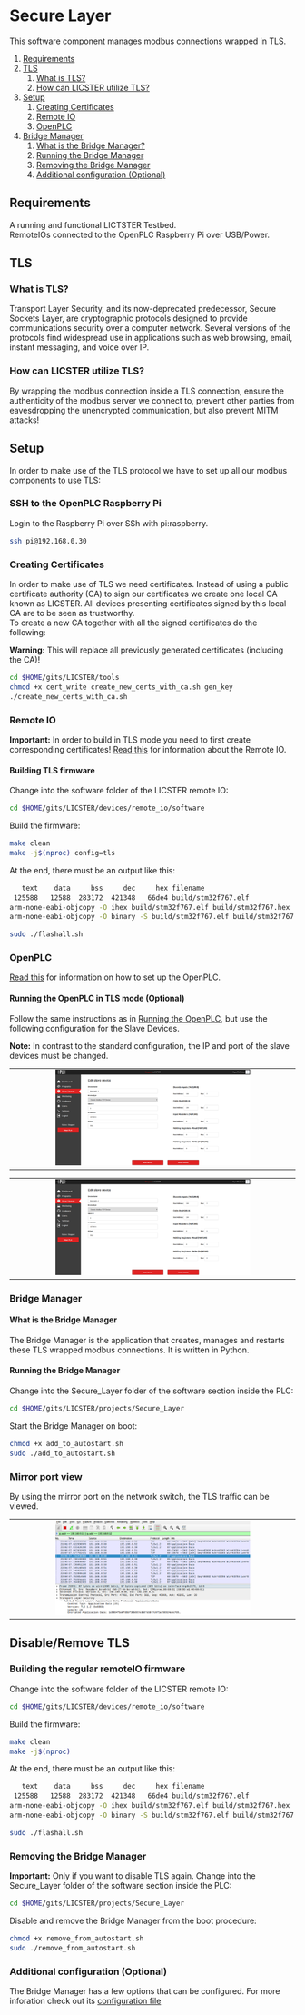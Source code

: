 # Secure Layer
This software component manages modbus connections wrapped in TLS.

1. [Requirements](#requirements)
2. [TLS](#tls)
   1. [What is TLS?](#what-is-tls)
   2. [How can LICSTER utilize TLS?](#how-can-licster-utilize-tls)
3. [Setup](#setup)
   1. [Creating Certificates](#creating-certificates)
   2. [Remote IO](#remote-io)
   3. [OpenPLC](#openplc)
4. [Bridge Manager](#bridge-manager)
   1. [What is the Bridge Manager?](#what-is-the-bridge-manager)
   2. [Running the Bridge Manager](#running-the-bridge-manager)
   3. [Removing the Bridge Manager](#removing-the-bridge-manager)
   4. [Additional configuration (Optional)](#additional-configuration-optional)

## Requirements   

A running and functional LICTSTER Testbed. <br/>
RemoteIOs connected to the OpenPLC Raspberry Pi over USB/Power.
   
## TLS
### What is TLS?
Transport Layer Security, and its now-deprecated predecessor, Secure Sockets Layer, are cryptographic protocols designed to provide communications security over a computer network. Several versions of the protocols find widespread use in applications such as web browsing, email, instant messaging, and voice over IP.

### How can LICSTER utilize TLS?
By wrapping the modbus connection inside a TLS connection, ensure the authenticity of the modbus server we connect to, prevent other parties from eavesdropping the unencrypted communication, but also prevent MITM attacks!

## Setup
In order to make use of the TLS protocol we have to set up all our modbus components to use TLS:

### SSH to the OpenPLC Raspberry Pi

Login to the Raspberry Pi over SSh with pi:raspberry.

```sh
ssh pi@192.168.0.30
```

### Creating Certificates
In order to make use of TLS we need certificates. Instead of using a public certificate authority (CA) to sign our certificates we create one local CA known as LICSTER. All devices presenting certificates signed by this local CA are to be seen as trustworthy.  
To create a new CA together with all the signed certificates do the following:

**Warning:** This will replace all previously generated certificates (including the CA)!

```sh
cd $HOME/gits/LICSTER/tools
chmod +x cert_write create_new_certs_with_ca.sh gen_key
./create_new_certs_with_ca.sh
```

### Remote IO
**Important:** In order to build in TLS mode you need to first create corresponding certificates!
[Read this](/devices/remote_io/software/README.md) for information about the Remote IO.

#### Building TLS firmware

Change into the software folder of the LICSTER remote IO:
```sh
cd $HOME/gits/LICSTER/devices/remote_io/software
```

Build the firmware:
```sh
make clean
make -j$(nproc) config=tls
```

At the end, there must be an output like this:
```sh
   text    data     bss     dec     hex filename
 125588   12588  283172  421348   66de4 build/stm32f767.elf
arm-none-eabi-objcopy -O ihex build/stm32f767.elf build/stm32f767.hex
arm-none-eabi-objcopy -O binary -S build/stm32f767.elf build/stm32f767.bin
```

```sh
sudo ./flashall.sh 
```

### OpenPLC
[Read this](/devices/plc/README.md) for information on how to set up the OpenPLC.

#### Running the OpenPLC in TLS mode (Optional)
Follow the same instructions as in [Running the OpenPLC](#running-the-openplc), but use the following configuration for the Slave Devices.

**Note:** In contrast to the standard configuration, the IP and port of the slave devices must be changed.

<table align="center"><tr><td align="center" width="9999">
<img src="images/slave_device01_tls.png" width=70%></img>
</td></tr></table>

<table align="center"><tr><td align="center" width="9999">
<img src="images/slave_device02_tls.png" width=70%></img>
</td></tr></table>

### Bridge Manager
#### What is the Bridge Manager
The Bridge Manager is the application that creates, manages and restarts these TLS wrapped modbus connections. It is written in Python.

#### Running the Bridge Manager
Change into the Secure_Layer folder of the software section inside the PLC:
```sh
cd $HOME/gits/LICSTER/projects/Secure_Layer
```

Start the Bridge Manager on boot:
```sh
chmod +x add_to_autostart.sh
sudo ./add_to_autostart.sh
```

### Mirror port view

By using the mirror port on the network switch, the TLS traffic can be viewed.

<table align="center"><tr><td align="center" width="9999">
<img src="images/tlscapture.png" width=70%></img>
</td></tr></table>


## Disable/Remove TLS 

### Building the regular remoteIO firmware

Change into the software folder of the LICSTER remote IO:
```sh
cd $HOME/gits/LICSTER/devices/remote_io/software
```

Build the firmware:
```sh
make clean
make -j$(nproc)
```

At the end, there must be an output like this:
```sh
   text    data     bss     dec     hex filename
 125588   12588  283172  421348   66de4 build/stm32f767.elf
arm-none-eabi-objcopy -O ihex build/stm32f767.elf build/stm32f767.hex
arm-none-eabi-objcopy -O binary -S build/stm32f767.elf build/stm32f767.bin
```

```sh
sudo ./flashall.sh 
```

### Removing the Bridge Manager
**Important:** Only if you want to disable TLS again.
Change into the Secure_Layer folder of the software section inside the PLC:
```sh
cd $HOME/gits/LICSTER/projects/Secure_Layer
```

Disable and remove the Bridge Manager from the boot procedure:
```sh
chmod +x remove_from_autostart.sh
sudo ./remove_from_autostart.sh
```


### Additional configuration (Optional)
The Bridge Manager has a few options that can be configured. For more inforation check out its [configuration file](config.ini)
